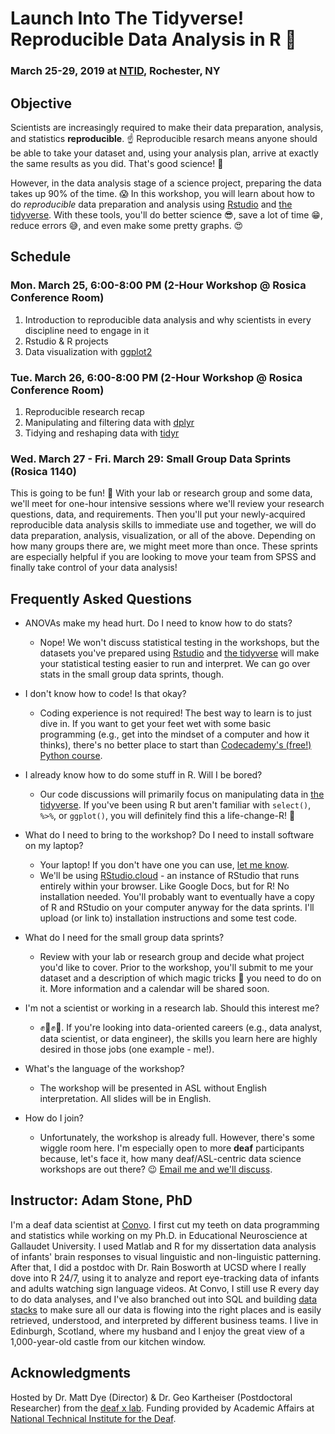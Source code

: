 # Launch Into The Tidyverse! Reproducible Data Analysis in R :rocket:

### March 25-29, 2019 at [NTID](http://www.ntid.edu), Rochester, NY

## Objective
Scientists are increasingly required to make their data preparation, analysis, and statistics **reproducible**. :point_up: Reproducible resarch means anyone should be able to take your dataset and, using your analysis plan, arrive at exactly the same results as you did. That's good science! :raised_hands:

However, in the data analysis stage of a science project, preparing the data takes up 90% of the time. :scream: In this workshop, you will learn about how to do *reproducible* data preparation and analysis using [Rstudio](http://www.rstudio.com) and [the tidyverse](http://www.tidyverse.org). With these tools, you'll do better science :sunglasses:, save a lot of time :grin:, reduce errors :sweat_smile:, and even make some pretty graphs. :heart_eyes:

## Schedule
### Mon. March 25, 6:00-8:00 PM (2-Hour Workshop @ Rosica Conference Room)
1.  Introduction to reproducible data analysis and why scientists in every discipline need to engage in it
2. Rstudio & R projects
3. Data visualization with [ggplot2](https://ggplot2.tidyverse.org/)

### Tue. March 26, 6:00-8:00 PM (2-Hour Workshop @ Rosica Conference Room)
1. Reproducible research recap
2. Manipulating and filtering data with [dplyr](https://dplyr.tidyverse.org/)
3. Tidying and reshaping data with [tidyr](https://tidyr.tidyverse.org/)

### Wed. March 27 - Fri. March 29: Small Group Data Sprints (Rosica 1140)
This is going to be fun! :tada: With your lab or research group and some data, we'll meet for one-hour intensive sessions where we'll review your research questions, data, and requirements. Then you'll put your newly-acquired reproducible data analysis skills to immediate use and together, we will do data preparation, analysis, visualization, or all of the above. Depending on how many groups there are, we might meet more than once. These sprints are especially helpful if you are looking to move your team from SPSS and finally take control of your data analysis!

## Frequently Asked Questions
* ANOVAs make my head hurt. Do I need to know how to do stats?
  * Nope! We won't discuss statistical testing in the workshops, but the datasets you've prepared using [Rstudio](http://www.rstudio.com) and [the tidyverse](http://www.tidyverse.org) will make your statistical testing easier to run and interpret. We can go over stats in the small group data sprints, though.

* I don't know how to code! Is that okay?
  * Coding experience is not required! The best way to learn is to just dive in. If you want to get your feet wet with some basic programming (e.g., get into the mindset of a computer and how it thinks), there's no better place to start than [Codecademy's (free!) Python course](https://www.codecademy.com/learn/learn-python).

* I already know how to do some stuff in R. Will I be bored?
  * Our code discussions will primarily focus on manipulating data in [the tidyverse](http://www.tidyverse.org). If you've been using R but aren't familiar with `select()`, `%>%`, or `ggplot()`, you will definitely find this a life-change-R! :see_no_evil:

* What do I need to bring to the workshop? Do I need to install software on my laptop?
  * Your laptop! If you don't have one you can use, [let me know](mailto:adamstone@gmail.com).
  * We'll be using [RStudio.cloud](https://rstudio.cloud/) - an instance of RStudio that runs entirely within your browser. Like Google Docs, but for R! No installation needed. You'll probably want to eventually have a copy of R and RStudio on your computer anyway for the data sprints. I'll upload (or link to) installation instructions and some test code.

* What do I need for the small group data sprints?
  * Review with your lab or research group and decide what project you'd like to cover. Prior to the workshop, you'll submit to me your dataset and a description of which magic tricks :crystal_ball: you need to do on it. More information and a calendar will be shared soon.

* I'm not a scientist or working in a research lab. Should this interest me?
  * :fist::punch::fist::punch:. If you're looking into data-oriented careers (e.g., data analyst, data scientist, or data engineer), the skills you learn here are highly desired in those jobs (one example - me!).

* What's the language of the workshop?
  * The workshop will be presented in ASL without English interpretation. All slides will be in English.

* How do I join?
  * Unfortunately, the workshop is already full. However, there's some wiggle room here. I'm especially open to more **deaf** participants because, let's face it, how many deaf/ASL-centric data science workshops are out there? :wink: [Email me and we'll discuss](mailto:adamstone@gmail.com).

## Instructor: Adam Stone, PhD
I'm a deaf data scientist at [Convo](http://www.convorelay.com). I first cut my teeth on data programming and statistics while working on my Ph.D. in Educational Neuroscience at Gallaudet University. I used Matlab and R for my dissertation data analysis of infants' brain responses to visual linguistic and non-linguistic patterning. After that, I did a postdoc with Dr. Rain Bosworth at UCSD where I really dove into R 24/7, using it to analyze and report eye-tracking data of infants and adults watching sign language videos. At Convo, I still use R every day to do data analyses, and I've also branched out into SQL and building [data stacks](https://medium.com/@foundinblank/whats-a-data-stack-7c96f7a15fe8) to make sure all our data is flowing into the right places and is easily retrieved, understood, and interpreted by different business teams. I live in Edinburgh, Scotland, where my husband and I enjoy the great view of a 1,000-year-old castle from our kitchen window.

## Acknowledgments
Hosted by Dr. Matt Dye (Director) & Dr. Geo Kartheiser (Postdoctoral Researcher) from the [deaf x lab](http://www.deafxlab.com/). Funding provided by Academic Affairs at [National Technical Institute for the Deaf](http://www.ntid.edu).
